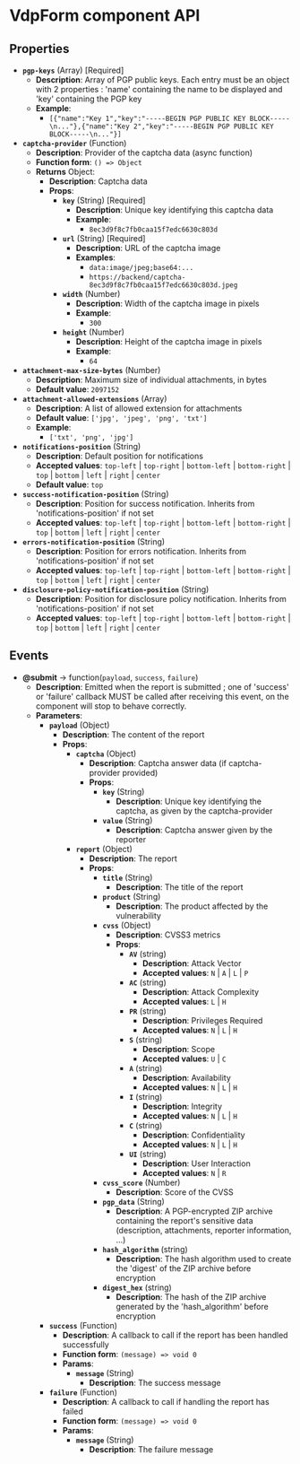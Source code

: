 # VdpForm component API

## Properties

- **`pgp-keys`** (Array) [Required]
  - **Description**: Array of PGP public keys. Each entry must be an object with 2 properties : 'name' containing the name to be displayed and 'key' containing the PGP key
  - **Example**:
    - `[{"name":"Key 1","key":"-----BEGIN PGP PUBLIC KEY BLOCK-----\n..."},{"name":"Key 2","key":"-----BEGIN PGP PUBLIC KEY BLOCK-----\n..."}]`
- **`captcha-provider`** (Function)
  - **Description**: Provider of the captcha data (async function)
  - **Function form**: `() => Object`
  - **Returns** Object:
    - **Description**: Captcha data
    - **Props**:
      - **`key`** (String) [Required]
        - **Description**: Unique key identifying this captcha data
        - **Example**:
          - `8ec3d9f8c7fb0caa15f7edc6630c803d`
      - **`url`** (String) [Required]
        - **Description**: URL of the captcha image
        - **Examples**:
          - `data:image/jpeg;base64:...`
          - `https://backend/captcha-8ec3d9f8c7fb0caa15f7edc6630c803d.jpeg`
      - **`width`** (Number)
        - **Description**: Width of the captcha image in pixels
        - **Example**:
          - `300`
      - **`height`** (Number)
        - **Description**: Height of the captcha image in pixels
        - **Example**:
          - `64`
- **`attachment-max-size-bytes`** (Number)
  - **Description**: Maximum size of individual attachments, in bytes
  - **Default value**: `2097152`
- **`attachment-allowed-extensions`** (Array)
  - **Description**: A list of allowed extension for attachments
  - **Default value**: `['jpg', 'jpeg', 'png', 'txt']`
  - **Example**:
    - `['txt', 'png', 'jpg']`
- **`notifications-position`** (String)
  - **Description**: Default position for notifications
  - **Accepted values**: `top-left` | `top-right` | `bottom-left` | `bottom-right` | `top` | `bottom` | `left` | `right` | `center`
  - **Default value**: `top`
- **`success-notification-position`** (String)
  - **Description**: Position for success notification. Inherits from 'notifications-position' if not set
  - **Accepted values**: `top-left` | `top-right` | `bottom-left` | `bottom-right` | `top` | `bottom` | `left` | `right` | `center`
- **`errors-notification-position`** (String)
  - **Description**: Position for errors notification. Inherits from 'notifications-position' if not set
  - **Accepted values**: `top-left` | `top-right` | `bottom-left` | `bottom-right` | `top` | `bottom` | `left` | `right` | `center`
- **`disclosure-policy-notification-position`** (String)
  - **Description**: Position for disclosure policy notification. Inherits from 'notifications-position' if not set
  - **Accepted values**: `top-left` | `top-right` | `bottom-left` | `bottom-right` | `top` | `bottom` | `left` | `right` | `center`

## Events

- **@submit** -> function(`payload`, `success`, `failure`)
  - **Description**: Emitted when the report is submitted ; one of 'success' or 'failure' callback MUST be called after receiving this event, on the component will stop to behave correctly.
  - **Parameters**:
    - **`payload`** (Object)
      - **Description**: The content of the report
      - **Props**:
        - **`captcha`** (Object)
          - **Description**: Captcha answer data (if captcha-provider provided)
          - **Props**:
            - **`key`** (String)
              - **Description**: Unique key identifying the captcha, as given by the captcha-provider
            - **`value`** (String)
              - **Description**: Captcha answer given by the reporter
        - **`report`** (Object)
          - **Description**: The report
          - **Props**:
            - **`title`** (String)
              - **Description**: The title of the report
            - **`product`** (String)
              - **Description**: The product affected by the vulnerability
            - **`cvss`** (Object)
              - **Description**: CVSS3 metrics
              - **Props**:
                - **`AV`** (string)
                  - **Description**: Attack Vector
                  - **Accepted values**: `N` | `A` | `L` | `P`
                - **`AC`** (string)
                  - **Description**: Attack Complexity
                  - **Accepted values**: `L` | `H`
                - **`PR`** (string)
                  - **Description**: Privileges Required
                  - **Accepted values**: `N` | `L` | `H`
                - **`S`** (string)
                  - **Description**: Scope
                  - **Accepted values**: `U` | `C`
                - **`A`** (string)
                  - **Description**: Availability
                  - **Accepted values**: `N` | `L` | `H`
                - **`I`** (string)
                  - **Description**: Integrity
                  - **Accepted values**: `N` | `L` | `H`
                - **`C`** (string)
                  - **Description**: Confidentiality
                  - **Accepted values**: `N` | `L` | `H`
                - **`UI`** (string)
                  - **Description**: User Interaction
                  - **Accepted values**: `N` | `R`
            - **`cvss_score`** (Number)
              - **Description**: Score of the CVSS
            - **`pgp_data`** (String)
              - **Description**: A PGP-encrypted ZIP archive containing the report's sensitive data (description, attachments, reporter information, ...)
            - **`hash_algorithm`** (string)
              - **Description**: The hash algorithm used to create the 'digest' of the ZIP archive before encryption
            - **`digest_hex`** (string)
              - **Description**: The hash of the ZIP archive generated by the 'hash_algorithm' before encryption
    - **`success`** (Function)
      - **Description**: A callback to call if the report has been handled successfully
      - **Function form**: `(message) => void 0`
      - **Params**:
        - **`message`** (String)
          - **Description**: The success message
    - **`failure`** (Function)
      - **Description**: A callback to call if handling the report has failed
      - **Function form**: `(message) => void 0`
      - **Params**:
        - **`message`** (String)
          - **Description**: The failure message
